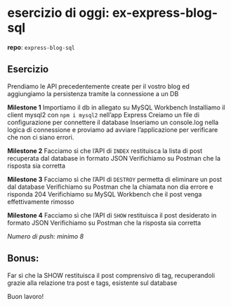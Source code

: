 # esercizio di oggi: ex-express-blog-sql
**repo**: `express-blog-sql`

## Esercizio
Prendiamo le API precedentemente create per il vostro blog ed aggiungiamo la persistenza tramite la connessione a un DB

**Milestone 1**
Importiamo il db in allegato su MySQL Workbench
Installiamo il client mysql2 con `npm i mysql2` nell’app Express
Creiamo un file di configurazione per connettere il database
Inseriamo un console.log nella logica di connessione e proviamo ad avviare l’applicazione per verificare che non ci siano errori.

**Milestone 2**
Facciamo sì che l’API di `INDEX` restituisca la lista di post recuperata dal database in formato JSON
Verifichiamo su Postman che la risposta sia corretta

**Milestone 3**
Facciamo sì che l’API di `DESTROY` permetta di eliminare un post dal database
Verifichiamo su Postman che la chiamata non dia errore e risponda 204
Verifichiamo su MySQL Workbench che il post venga effettivamente rimosso

**Milestone 4**
Facciamo sì che l’API di `SHOW` restituisca il post desiderato in formato JSON
Verifichiamo su Postman che la risposta sia corretta

*Numero di push: minimo 8*

## Bonus:
Far sì che la SHOW restituisca il post comprensivo di tag, recuperandoli grazie alla relazione tra post e tags, esistente sul database

Buon lavoro!